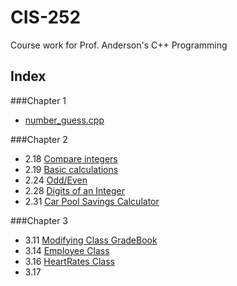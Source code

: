 CIS-252
=======

Course work for Prof. Anderson's C++ Programming


Index
-----

###Chapter 1
- [number_guess.cpp](https://github.com/ptrckbrwn/CIS-252/blob/master/number_guess.cpp)

###Chapter 2
- 2.18 [Compare integers](https://github.com/ptrckbrwn/CIS-252/blob/master/chapter-2/2_18.cpp)
- 2.19 [Basic calculations](https://github.com/ptrckbrwn/CIS-252/blob/master/chapter-2/2_19.cpp)
- 2.24 [Odd/Even](https://github.com/ptrckbrwn/CIS-252/blob/master/chapter-2/2_24.cpp)
- 2.28 [Digits of an Integer](https://github.com/ptrckbrwn/CIS-252/blob/master/chapter-2/2_28.cpp)
- 2.31 [Car Pool Savings Calculator](https://github.com/ptrckbrwn/CIS-252/blob/master/chapter-2/2_31.cpp)

###Chapter 3
- 3.11 [Modifying Class GradeBook](https://github.com/ptrckbrwn/CIS-252/blob/master/chapter-3/3_11.cpp)
- 3.14 [Employee Class](https://github.com/ptrckbrwn/CIS-252/blob/master/chapter-3/3_13.cpp)
- 3.16 [HeartRates Class](https://github.com/ptrckbrwn/CIS-252/blob/master/chapter-3/3_16.cpp)
- 3.17